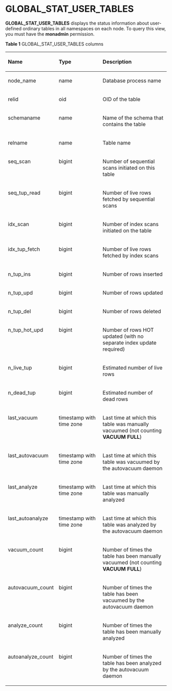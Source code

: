 # GLOBAL\_STAT\_USER\_TABLES<a name="EN-US_TOPIC_0245374682"></a>

**GLOBAL\_STAT\_USER\_TABLES**  displays the status information about user-defined ordinary tables in all namespaces on each node. To query this view, you must have the  **monadmin**  permission.

**Table  1**  GLOBAL\_STAT\_USER\_TABLES columns

<a name="en-us_topic_0237122578_table1925017293214"></a>
<table><thead align="left"><tr id="en-us_topic_0237122578_row44640213216"><th class="cellrowborder" valign="top" width="20.150000000000002%" id="mcps1.2.4.1.1"><p id="en-us_topic_0237122578_p94651725327"><a name="en-us_topic_0237122578_p94651725327"></a><a name="en-us_topic_0237122578_p94651725327"></a><strong id="b195419271553"><a name="b195419271553"></a><a name="b195419271553"></a>Name</strong></p>
</th>
<th class="cellrowborder" valign="top" width="30.61%" id="mcps1.2.4.1.2"><p id="en-us_topic_0237122578_p946522143217"><a name="en-us_topic_0237122578_p946522143217"></a><a name="en-us_topic_0237122578_p946522143217"></a><strong id="b104201128658"><a name="b104201128658"></a><a name="b104201128658"></a>Type</strong></p>
</th>
<th class="cellrowborder" valign="top" width="49.24%" id="mcps1.2.4.1.3"><p id="en-us_topic_0237122578_p134659214328"><a name="en-us_topic_0237122578_p134659214328"></a><a name="en-us_topic_0237122578_p134659214328"></a><strong id="b718914291554"><a name="b718914291554"></a><a name="b718914291554"></a>Description</strong></p>
</th>
</tr>
</thead>
<tbody><tr id="en-us_topic_0237122578_row646518210328"><td class="cellrowborder" valign="top" width="20.150000000000002%" headers="mcps1.2.4.1.1 "><p id="en-us_topic_0237122578_p1046518213324"><a name="en-us_topic_0237122578_p1046518213324"></a><a name="en-us_topic_0237122578_p1046518213324"></a>node_name</p>
</td>
<td class="cellrowborder" valign="top" width="30.61%" headers="mcps1.2.4.1.2 "><p id="en-us_topic_0237122578_p8465326329"><a name="en-us_topic_0237122578_p8465326329"></a><a name="en-us_topic_0237122578_p8465326329"></a>name</p>
</td>
<td class="cellrowborder" valign="top" width="49.24%" headers="mcps1.2.4.1.3 "><p id="en-us_topic_0237122578_p10465524329"><a name="en-us_topic_0237122578_p10465524329"></a><a name="en-us_topic_0237122578_p10465524329"></a>Database process name</p>
</td>
</tr>
<tr id="en-us_topic_0237122578_row1046512283214"><td class="cellrowborder" valign="top" width="20.150000000000002%" headers="mcps1.2.4.1.1 "><p id="en-us_topic_0237122578_p154661625322"><a name="en-us_topic_0237122578_p154661625322"></a><a name="en-us_topic_0237122578_p154661625322"></a>relid</p>
</td>
<td class="cellrowborder" valign="top" width="30.61%" headers="mcps1.2.4.1.2 "><p id="en-us_topic_0237122578_p246611219324"><a name="en-us_topic_0237122578_p246611219324"></a><a name="en-us_topic_0237122578_p246611219324"></a>oid</p>
</td>
<td class="cellrowborder" valign="top" width="49.24%" headers="mcps1.2.4.1.3 "><p id="en-us_topic_0237122578_p1346611263220"><a name="en-us_topic_0237122578_p1346611263220"></a><a name="en-us_topic_0237122578_p1346611263220"></a>OID of the table</p>
</td>
</tr>
<tr id="en-us_topic_0237122578_row194663217329"><td class="cellrowborder" valign="top" width="20.150000000000002%" headers="mcps1.2.4.1.1 "><p id="en-us_topic_0237122578_p1846612214325"><a name="en-us_topic_0237122578_p1846612214325"></a><a name="en-us_topic_0237122578_p1846612214325"></a>schemaname</p>
</td>
<td class="cellrowborder" valign="top" width="30.61%" headers="mcps1.2.4.1.2 "><p id="en-us_topic_0237122578_p44661129322"><a name="en-us_topic_0237122578_p44661129322"></a><a name="en-us_topic_0237122578_p44661129322"></a>name</p>
</td>
<td class="cellrowborder" valign="top" width="49.24%" headers="mcps1.2.4.1.3 "><p id="en-us_topic_0237122578_p18466126322"><a name="en-us_topic_0237122578_p18466126322"></a><a name="en-us_topic_0237122578_p18466126322"></a>Name of the schema that contains the table</p>
</td>
</tr>
<tr id="en-us_topic_0237122578_row7466172133215"><td class="cellrowborder" valign="top" width="20.150000000000002%" headers="mcps1.2.4.1.1 "><p id="en-us_topic_0237122578_p1746618212321"><a name="en-us_topic_0237122578_p1746618212321"></a><a name="en-us_topic_0237122578_p1746618212321"></a>relname</p>
</td>
<td class="cellrowborder" valign="top" width="30.61%" headers="mcps1.2.4.1.2 "><p id="en-us_topic_0237122578_p84661029324"><a name="en-us_topic_0237122578_p84661029324"></a><a name="en-us_topic_0237122578_p84661029324"></a>name</p>
</td>
<td class="cellrowborder" valign="top" width="49.24%" headers="mcps1.2.4.1.3 "><p id="en-us_topic_0237122578_p1446710263212"><a name="en-us_topic_0237122578_p1446710263212"></a><a name="en-us_topic_0237122578_p1446710263212"></a>Table name</p>
</td>
</tr>
<tr id="en-us_topic_0237122578_row246717219325"><td class="cellrowborder" valign="top" width="20.150000000000002%" headers="mcps1.2.4.1.1 "><p id="en-us_topic_0237122578_p154672024322"><a name="en-us_topic_0237122578_p154672024322"></a><a name="en-us_topic_0237122578_p154672024322"></a>seq_scan</p>
</td>
<td class="cellrowborder" valign="top" width="30.61%" headers="mcps1.2.4.1.2 "><p id="en-us_topic_0237122578_p046752113213"><a name="en-us_topic_0237122578_p046752113213"></a><a name="en-us_topic_0237122578_p046752113213"></a>bigint</p>
</td>
<td class="cellrowborder" valign="top" width="49.24%" headers="mcps1.2.4.1.3 "><p id="en-us_topic_0237122578_p74671220327"><a name="en-us_topic_0237122578_p74671220327"></a><a name="en-us_topic_0237122578_p74671220327"></a>Number of sequential scans initiated on this table</p>
</td>
</tr>
<tr id="en-us_topic_0237122578_row04671427329"><td class="cellrowborder" valign="top" width="20.150000000000002%" headers="mcps1.2.4.1.1 "><p id="en-us_topic_0237122578_p546792133213"><a name="en-us_topic_0237122578_p546792133213"></a><a name="en-us_topic_0237122578_p546792133213"></a>seq_tup_read</p>
</td>
<td class="cellrowborder" valign="top" width="30.61%" headers="mcps1.2.4.1.2 "><p id="en-us_topic_0237122578_p1046702133216"><a name="en-us_topic_0237122578_p1046702133216"></a><a name="en-us_topic_0237122578_p1046702133216"></a>bigint</p>
</td>
<td class="cellrowborder" valign="top" width="49.24%" headers="mcps1.2.4.1.3 "><p id="en-us_topic_0237122578_p34679220328"><a name="en-us_topic_0237122578_p34679220328"></a><a name="en-us_topic_0237122578_p34679220328"></a>Number of live rows fetched by sequential scans</p>
</td>
</tr>
<tr id="en-us_topic_0237122578_row14677233210"><td class="cellrowborder" valign="top" width="20.150000000000002%" headers="mcps1.2.4.1.1 "><p id="en-us_topic_0237122578_p5468162113214"><a name="en-us_topic_0237122578_p5468162113214"></a><a name="en-us_topic_0237122578_p5468162113214"></a>idx_scan</p>
</td>
<td class="cellrowborder" valign="top" width="30.61%" headers="mcps1.2.4.1.2 "><p id="en-us_topic_0237122578_p146818203214"><a name="en-us_topic_0237122578_p146818203214"></a><a name="en-us_topic_0237122578_p146818203214"></a>bigint</p>
</td>
<td class="cellrowborder" valign="top" width="49.24%" headers="mcps1.2.4.1.3 "><p id="en-us_topic_0237122578_p1546810210322"><a name="en-us_topic_0237122578_p1546810210322"></a><a name="en-us_topic_0237122578_p1546810210322"></a>Number of index scans initiated on the table</p>
</td>
</tr>
<tr id="en-us_topic_0237122578_row1146832143220"><td class="cellrowborder" valign="top" width="20.150000000000002%" headers="mcps1.2.4.1.1 "><p id="en-us_topic_0237122578_p9468162193214"><a name="en-us_topic_0237122578_p9468162193214"></a><a name="en-us_topic_0237122578_p9468162193214"></a>idx_tup_fetch</p>
</td>
<td class="cellrowborder" valign="top" width="30.61%" headers="mcps1.2.4.1.2 "><p id="en-us_topic_0237122578_p44686283217"><a name="en-us_topic_0237122578_p44686283217"></a><a name="en-us_topic_0237122578_p44686283217"></a>bigint</p>
</td>
<td class="cellrowborder" valign="top" width="49.24%" headers="mcps1.2.4.1.3 "><p id="en-us_topic_0237122578_p74685214325"><a name="en-us_topic_0237122578_p74685214325"></a><a name="en-us_topic_0237122578_p74685214325"></a>Number of live rows fetched by index scans</p>
</td>
</tr>
<tr id="en-us_topic_0237122578_row14684217325"><td class="cellrowborder" valign="top" width="20.150000000000002%" headers="mcps1.2.4.1.1 "><p id="en-us_topic_0237122578_p24681025322"><a name="en-us_topic_0237122578_p24681025322"></a><a name="en-us_topic_0237122578_p24681025322"></a>n_tup_ins</p>
</td>
<td class="cellrowborder" valign="top" width="30.61%" headers="mcps1.2.4.1.2 "><p id="en-us_topic_0237122578_p1746842163211"><a name="en-us_topic_0237122578_p1746842163211"></a><a name="en-us_topic_0237122578_p1746842163211"></a>bigint</p>
</td>
<td class="cellrowborder" valign="top" width="49.24%" headers="mcps1.2.4.1.3 "><p id="en-us_topic_0237122578_p194695213321"><a name="en-us_topic_0237122578_p194695213321"></a><a name="en-us_topic_0237122578_p194695213321"></a>Number of rows inserted</p>
</td>
</tr>
<tr id="en-us_topic_0237122578_row104691727324"><td class="cellrowborder" valign="top" width="20.150000000000002%" headers="mcps1.2.4.1.1 "><p id="en-us_topic_0237122578_p2469102103215"><a name="en-us_topic_0237122578_p2469102103215"></a><a name="en-us_topic_0237122578_p2469102103215"></a>n_tup_upd</p>
</td>
<td class="cellrowborder" valign="top" width="30.61%" headers="mcps1.2.4.1.2 "><p id="en-us_topic_0237122578_p1546916203219"><a name="en-us_topic_0237122578_p1546916203219"></a><a name="en-us_topic_0237122578_p1546916203219"></a>bigint</p>
</td>
<td class="cellrowborder" valign="top" width="49.24%" headers="mcps1.2.4.1.3 "><p id="en-us_topic_0237122578_p7469162123218"><a name="en-us_topic_0237122578_p7469162123218"></a><a name="en-us_topic_0237122578_p7469162123218"></a>Number of rows updated</p>
</td>
</tr>
<tr id="en-us_topic_0237122578_row3469726329"><td class="cellrowborder" valign="top" width="20.150000000000002%" headers="mcps1.2.4.1.1 "><p id="en-us_topic_0237122578_p64703217320"><a name="en-us_topic_0237122578_p64703217320"></a><a name="en-us_topic_0237122578_p64703217320"></a>n_tup_del</p>
</td>
<td class="cellrowborder" valign="top" width="30.61%" headers="mcps1.2.4.1.2 "><p id="en-us_topic_0237122578_p847032113218"><a name="en-us_topic_0237122578_p847032113218"></a><a name="en-us_topic_0237122578_p847032113218"></a>bigint</p>
</td>
<td class="cellrowborder" valign="top" width="49.24%" headers="mcps1.2.4.1.3 "><p id="en-us_topic_0237122578_p17471182143219"><a name="en-us_topic_0237122578_p17471182143219"></a><a name="en-us_topic_0237122578_p17471182143219"></a>Number of rows deleted</p>
</td>
</tr>
<tr id="en-us_topic_0237122578_row144712210328"><td class="cellrowborder" valign="top" width="20.150000000000002%" headers="mcps1.2.4.1.1 "><p id="en-us_topic_0237122578_p24711723321"><a name="en-us_topic_0237122578_p24711723321"></a><a name="en-us_topic_0237122578_p24711723321"></a>n_tup_hot_upd</p>
</td>
<td class="cellrowborder" valign="top" width="30.61%" headers="mcps1.2.4.1.2 "><p id="en-us_topic_0237122578_p3471525323"><a name="en-us_topic_0237122578_p3471525323"></a><a name="en-us_topic_0237122578_p3471525323"></a>bigint</p>
</td>
<td class="cellrowborder" valign="top" width="49.24%" headers="mcps1.2.4.1.3 "><p id="en-us_topic_0237122578_p5471132103211"><a name="en-us_topic_0237122578_p5471132103211"></a><a name="en-us_topic_0237122578_p5471132103211"></a>Number of rows HOT updated (with no separate index update required)</p>
</td>
</tr>
<tr id="en-us_topic_0237122578_row24715210321"><td class="cellrowborder" valign="top" width="20.150000000000002%" headers="mcps1.2.4.1.1 "><p id="en-us_topic_0237122578_p64718273218"><a name="en-us_topic_0237122578_p64718273218"></a><a name="en-us_topic_0237122578_p64718273218"></a>n_live_tup</p>
</td>
<td class="cellrowborder" valign="top" width="30.61%" headers="mcps1.2.4.1.2 "><p id="en-us_topic_0237122578_p547214283218"><a name="en-us_topic_0237122578_p547214283218"></a><a name="en-us_topic_0237122578_p547214283218"></a>bigint</p>
</td>
<td class="cellrowborder" valign="top" width="49.24%" headers="mcps1.2.4.1.3 "><p id="en-us_topic_0237122578_p1247282163214"><a name="en-us_topic_0237122578_p1247282163214"></a><a name="en-us_topic_0237122578_p1247282163214"></a>Estimated number of live rows</p>
</td>
</tr>
<tr id="en-us_topic_0237122578_row047232133210"><td class="cellrowborder" valign="top" width="20.150000000000002%" headers="mcps1.2.4.1.1 "><p id="en-us_topic_0237122578_p64726218324"><a name="en-us_topic_0237122578_p64726218324"></a><a name="en-us_topic_0237122578_p64726218324"></a>n_dead_tup</p>
</td>
<td class="cellrowborder" valign="top" width="30.61%" headers="mcps1.2.4.1.2 "><p id="en-us_topic_0237122578_p13472326322"><a name="en-us_topic_0237122578_p13472326322"></a><a name="en-us_topic_0237122578_p13472326322"></a>bigint</p>
</td>
<td class="cellrowborder" valign="top" width="49.24%" headers="mcps1.2.4.1.3 "><p id="en-us_topic_0237122578_p15472132153217"><a name="en-us_topic_0237122578_p15472132153217"></a><a name="en-us_topic_0237122578_p15472132153217"></a>Estimated number of dead rows</p>
</td>
</tr>
<tr id="en-us_topic_0237122578_row1947219213326"><td class="cellrowborder" valign="top" width="20.150000000000002%" headers="mcps1.2.4.1.1 "><p id="en-us_topic_0237122578_p1547313203219"><a name="en-us_topic_0237122578_p1547313203219"></a><a name="en-us_topic_0237122578_p1547313203219"></a>last_vacuum</p>
</td>
<td class="cellrowborder" valign="top" width="30.61%" headers="mcps1.2.4.1.2 "><p id="en-us_topic_0237122578_p1847382143211"><a name="en-us_topic_0237122578_p1847382143211"></a><a name="en-us_topic_0237122578_p1847382143211"></a>timestamp with time zone</p>
</td>
<td class="cellrowborder" valign="top" width="49.24%" headers="mcps1.2.4.1.3 "><p id="en-us_topic_0237122578_p8473142193219"><a name="en-us_topic_0237122578_p8473142193219"></a><a name="en-us_topic_0237122578_p8473142193219"></a>Last time at which this table was manually vacuumed (not counting <strong id="b133291754456"><a name="b133291754456"></a><a name="b133291754456"></a>VACUUM FULL</strong>)</p>
</td>
</tr>
<tr id="en-us_topic_0237122578_row1047318223220"><td class="cellrowborder" valign="top" width="20.150000000000002%" headers="mcps1.2.4.1.1 "><p id="en-us_topic_0237122578_p184731924324"><a name="en-us_topic_0237122578_p184731924324"></a><a name="en-us_topic_0237122578_p184731924324"></a>last_autovacuum</p>
</td>
<td class="cellrowborder" valign="top" width="30.61%" headers="mcps1.2.4.1.2 "><p id="en-us_topic_0237122578_p94730223210"><a name="en-us_topic_0237122578_p94730223210"></a><a name="en-us_topic_0237122578_p94730223210"></a>timestamp with time zone</p>
</td>
<td class="cellrowborder" valign="top" width="49.24%" headers="mcps1.2.4.1.3 "><p id="en-us_topic_0237122578_p74735210323"><a name="en-us_topic_0237122578_p74735210323"></a><a name="en-us_topic_0237122578_p74735210323"></a>Last time at which this table was vacuumed by the autovacuum daemon</p>
</td>
</tr>
<tr id="en-us_topic_0237122578_row14731420329"><td class="cellrowborder" valign="top" width="20.150000000000002%" headers="mcps1.2.4.1.1 "><p id="en-us_topic_0237122578_p647413263213"><a name="en-us_topic_0237122578_p647413263213"></a><a name="en-us_topic_0237122578_p647413263213"></a>last_analyze</p>
</td>
<td class="cellrowborder" valign="top" width="30.61%" headers="mcps1.2.4.1.2 "><p id="en-us_topic_0237122578_p14474324326"><a name="en-us_topic_0237122578_p14474324326"></a><a name="en-us_topic_0237122578_p14474324326"></a>timestamp with time zone</p>
</td>
<td class="cellrowborder" valign="top" width="49.24%" headers="mcps1.2.4.1.3 "><p id="en-us_topic_0237122578_p34741122326"><a name="en-us_topic_0237122578_p34741122326"></a><a name="en-us_topic_0237122578_p34741122326"></a>Last time at which this table was manually analyzed</p>
</td>
</tr>
<tr id="en-us_topic_0237122578_row54746233219"><td class="cellrowborder" valign="top" width="20.150000000000002%" headers="mcps1.2.4.1.1 "><p id="en-us_topic_0237122578_p7474182103210"><a name="en-us_topic_0237122578_p7474182103210"></a><a name="en-us_topic_0237122578_p7474182103210"></a>last_autoanalyze</p>
</td>
<td class="cellrowborder" valign="top" width="30.61%" headers="mcps1.2.4.1.2 "><p id="en-us_topic_0237122578_p1247419212324"><a name="en-us_topic_0237122578_p1247419212324"></a><a name="en-us_topic_0237122578_p1247419212324"></a>timestamp with time zone</p>
</td>
<td class="cellrowborder" valign="top" width="49.24%" headers="mcps1.2.4.1.3 "><p id="en-us_topic_0237122578_p1647416283213"><a name="en-us_topic_0237122578_p1647416283213"></a><a name="en-us_topic_0237122578_p1647416283213"></a>Last time at which this table was analyzed by the autovacuum daemon</p>
</td>
</tr>
<tr id="en-us_topic_0237122578_row17474162153214"><td class="cellrowborder" valign="top" width="20.150000000000002%" headers="mcps1.2.4.1.1 "><p id="en-us_topic_0237122578_p144742215323"><a name="en-us_topic_0237122578_p144742215323"></a><a name="en-us_topic_0237122578_p144742215323"></a>vacuum_count</p>
</td>
<td class="cellrowborder" valign="top" width="30.61%" headers="mcps1.2.4.1.2 "><p id="en-us_topic_0237122578_p347515203218"><a name="en-us_topic_0237122578_p347515203218"></a><a name="en-us_topic_0237122578_p347515203218"></a>bigint</p>
</td>
<td class="cellrowborder" valign="top" width="49.24%" headers="mcps1.2.4.1.3 "><p id="en-us_topic_0237122578_p8475529323"><a name="en-us_topic_0237122578_p8475529323"></a><a name="en-us_topic_0237122578_p8475529323"></a>Number of times the table has been manually vacuumed (not counting <strong id="b1880411020612"><a name="b1880411020612"></a><a name="b1880411020612"></a>VACUUM FULL</strong>)</p>
</td>
</tr>
<tr id="en-us_topic_0237122578_row447519219328"><td class="cellrowborder" valign="top" width="20.150000000000002%" headers="mcps1.2.4.1.1 "><p id="en-us_topic_0237122578_p44752212323"><a name="en-us_topic_0237122578_p44752212323"></a><a name="en-us_topic_0237122578_p44752212323"></a>autovacuum_count</p>
</td>
<td class="cellrowborder" valign="top" width="30.61%" headers="mcps1.2.4.1.2 "><p id="en-us_topic_0237122578_p194751527329"><a name="en-us_topic_0237122578_p194751527329"></a><a name="en-us_topic_0237122578_p194751527329"></a>bigint</p>
</td>
<td class="cellrowborder" valign="top" width="49.24%" headers="mcps1.2.4.1.3 "><p id="en-us_topic_0237122578_p64751223322"><a name="en-us_topic_0237122578_p64751223322"></a><a name="en-us_topic_0237122578_p64751223322"></a>Number of times the table has been vacuumed by the autovacuum daemon</p>
</td>
</tr>
<tr id="en-us_topic_0237122578_row24751825321"><td class="cellrowborder" valign="top" width="20.150000000000002%" headers="mcps1.2.4.1.1 "><p id="en-us_topic_0237122578_p347514233212"><a name="en-us_topic_0237122578_p347514233212"></a><a name="en-us_topic_0237122578_p347514233212"></a>analyze_count</p>
</td>
<td class="cellrowborder" valign="top" width="30.61%" headers="mcps1.2.4.1.2 "><p id="en-us_topic_0237122578_p1347516243210"><a name="en-us_topic_0237122578_p1347516243210"></a><a name="en-us_topic_0237122578_p1347516243210"></a>bigint</p>
</td>
<td class="cellrowborder" valign="top" width="49.24%" headers="mcps1.2.4.1.3 "><p id="en-us_topic_0237122578_p94759219327"><a name="en-us_topic_0237122578_p94759219327"></a><a name="en-us_topic_0237122578_p94759219327"></a>Number of times the table has been manually analyzed</p>
</td>
</tr>
<tr id="en-us_topic_0237122578_row134753218323"><td class="cellrowborder" valign="top" width="20.150000000000002%" headers="mcps1.2.4.1.1 "><p id="en-us_topic_0237122578_p1647617283216"><a name="en-us_topic_0237122578_p1647617283216"></a><a name="en-us_topic_0237122578_p1647617283216"></a>autoanalyze_count</p>
</td>
<td class="cellrowborder" valign="top" width="30.61%" headers="mcps1.2.4.1.2 "><p id="en-us_topic_0237122578_p9476823329"><a name="en-us_topic_0237122578_p9476823329"></a><a name="en-us_topic_0237122578_p9476823329"></a>bigint</p>
</td>
<td class="cellrowborder" valign="top" width="49.24%" headers="mcps1.2.4.1.3 "><p id="en-us_topic_0237122578_p1947613223220"><a name="en-us_topic_0237122578_p1947613223220"></a><a name="en-us_topic_0237122578_p1947613223220"></a>Number of times the table has been analyzed by the autovacuum daemon</p>
</td>
</tr>
</tbody>
</table>

